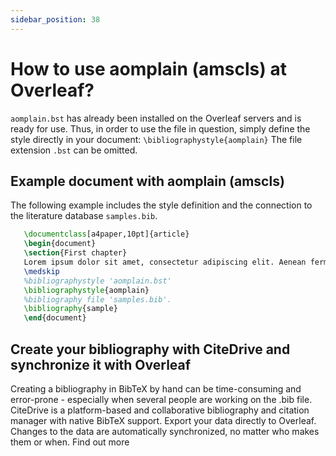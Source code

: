 ```yaml
---
sidebar_position: 38
---
```


# How to use aomplain (amscls) at Overleaf?
`aomplain.bst` has already been installed on the Overleaf servers and is ready for use. Thus, in order to use the file in question, simply define the style directly in your document: `\bibliographystyle{aomplain}` The file extension `.bst` can be omitted.

## Example document with aomplain (amscls)
The following example includes the style definition and the connection to the literature database `samples.bib`.
```tex
   \documentclass[a4paper,10pt]{article}
   \begin{document}
   \section{First chapter}
   Lorem ipsum dolor sit amet, consectetur adipiscing elit. Aenean fermentum justo massa, ut maximus mauris sodales et. Aenean vel elit a erat rhoncus pharetra.
   \medskip
   %bibliographystyle 'aomplain.bst'
   \bibliographystyle{aomplain}
   %bibliography file 'samples.bib'.
   \bibliography{sample}
   \end{document}
```

## Create your bibliography with CiteDrive and synchronize it with Overleaf
Creating a bibliography in BibTeX by hand can be time-consuming and error-prone - especially when several people are working on the .bib file. CiteDrive is a platform-based and collaborative bibliography and citation manager with native BibTeX support. Export your data directly to Overleaf. Changes to the data are automatically synchronized, no matter who makes them or when. Find out more